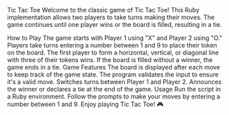 Tic Tac Toe
Welcome to the classic game of Tic Tac Toe! This Ruby implementation allows two players to take turns making their moves. The game continues until one player wins or the board is filled, resulting in a tie.

How to Play
The game starts with Player 1 using "X" and Player 2 using "O."
Players take turns entering a number between 1 and 9 to place their token on the board.
The first player to form a horizontal, vertical, or diagonal line with three of their tokens wins.
If the board is filled without a winner, the game ends in a tie.
Game Features
The board is displayed after each move to keep track of the game state.
The program validates the input to ensure it's a valid move.
Switches turns between Player 1 and Player 2.
Announces the winner or declares a tie at the end of the game.
Usage
Run the script in a Ruby environment.
Follow the prompts to make your moves by entering a number between 1 and 9.
Enjoy playing Tic Tac Toe! 🎮
